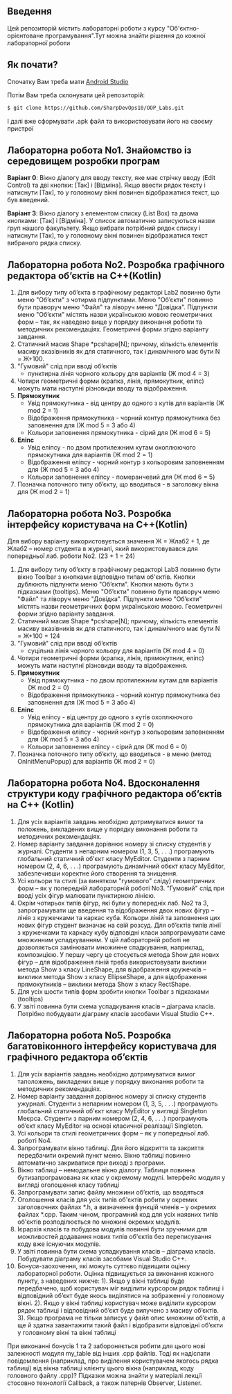 ## Введення
Цей репозиторій містить лабораторні роботи з курсу "Об'єктно-орієнтоване програмування".Тут можна знайти рішення до кожної лабораторної роботи

## Як почати?

Спочатку Вам треба мати [Android Studio](https://developer.android.com/studio)

Потім Вам треба склонувати цей репозиторій:
```bash
$ git clone https://github.com/SharpDevOps10/OOP_Labs.git
```

І далі вже сформувати .apk файл та використовувати його на своєму пристрої

## Лабораторна робота No1. Знайомство із середовищем розробки програм
**Варіант 0**: Вікно діалогу для вводу
тексту, яке має стрічку вводу
(Edit Control) та дві кнопки:
[Так] і [Відміна]. Якщо ввести
рядок тексту і натиснути [Так],
то у головному вікні повинен
відображатися текст, що був
введений.

**Варіант 3**: Вікно діалогу з елементом
списку (List Box) та двома
кнопками: [Так] і [Відміна]. У
список автоматично
записуються назви груп
нашого факультету. Якщо
вибрати потрібний рядок
списку і натиснути [Так], то у
головному вікні повинен
відображатися текст
вибраного рядка списку.

## Лабораторна робота No2. Розробка графічного редактора об’єктів на C++(Kotlin)

1. Для вибору типу об’єкта в графічному редакторі Lab2 повинно бути
меню "Об’єкти" з чотирма підпунктами. Меню "Об’єкти" повинно бути
праворуч меню "Файл" та ліворуч меню "Довідка". Підпункти меню
"Об’єкти" містять назви українською мовою геометричних форм – так, як
наведено вище у порядку виконання роботи та методичних рекомендаціях.
Геометричні форми згідно варіанту завдання.
2. Статичний масив Shape *pcshape[N];
причому, кількість елементів масиву вказівників як для статичного, так і
динамічного має бути N = Ж+100.
3. "Гумовий" слід при вводі об’єктів
    * пунктирна лінія чорного кольору для варіантів (Ж mod 4 = 3)
4. Чотири геометричні форми (крапка, лінія, прямокутник, еліпс)
можуть мати наступні різновиди вводу та відображення.
5. **Прямокутник**
    * Увід прямокутника - від центру до одного з кутів для варіантів (Ж mod 2 = 1)
    * Відображення прямокутника - чорний контур прямокутника без заповнення для (Ж mod 5 = 3 або 4)
    * Кольори заповнення прямокутника - сірий для (Ж mod 6 = 5)
6. **Еліпс**
    * Увід еліпсу - по двом протилежним кутам охоплюючого прямокутника для
варіантів (Ж mod 2 = 1)
    * Відображення еліпсу - чорний контур з кольоровим заповненням для (Ж mod 5 = 3 або 4)
    * Кольори заповнення еліпсу - померанчевий для (Ж mod 6 = 5)
7. Позначка поточного типу об’єкту, що вводиться - в заголовку вікна для (Ж mod 2 = 1)

## Лабораторна робота No3. Розробка інтерфейсу користувача на C++(Kotlin)

Для вибору варіанту використовується значення Ж = Жлаб2 + 1, де
Жлаб2 – номер студента в журналі, який використовувався для попередньої
лаб. роботи No2. (23 + 1 = 24)

1. Для вибору типу об’єкту в графічному редакторі Lab3 повинно бути
вікно Toolbar з кнопками відповідно типам об'єктів. Кнопки дублюють
підпункти меню "Об’єкти". Кнопки мають бути з підказками (tooltips). Меню
"Об’єкти" повинно бути праворуч меню "Файл" та ліворуч меню "Довідка".
Підпункти меню "Об’єкти" містять назви геометричних форм українською
мовою. Геометричні форми згідно варіанту завдання.
2. Статичний масив Shape *pcshape[N];
причому, кількість елементів масиву вказівників як для статичного, так і
динамічного має бути N = Ж+100 = 124
3. "Гумовий" слід при вводі об’єктів
    * суцільна лінія чорного кольору для варіантів (Ж mod 4 = 0) 
4. Чотири геометричні форми (крапка, лінія, прямокутник, еліпс)
можуть мати наступні різновиди вводу та відображення.
5. **Прямокутник**
    * Увід прямокутника - по двом протилежним кутам для варіантів (Ж mod 2 = 0)
    * Відображення прямокутника - чорний контур прямокутника без заповнення для (Ж mod 5 = 3 або 4)
6. **Еліпс**
    * Увід еліпсу - від центру до одного з кутів охоплюючого прямокутника для
варіантів (Ж mod 2 = 0)
    * Відображення еліпсу - чорний контур з кольоровим заповненням для (Ж mod 5 = 3 або 4)
    * Кольори заповнення еліпсу - сірий для (Ж mod 6 = 0)
7. Позначка поточного типу об’єкту, що вводиться - в меню (метод OnInitMenuPopup) для варіантів (Ж mod 2 = 0)

## Лабораторна робота No4. Вдосконалення структури коду графічного редактора об’єктів на C++ (Kotlin)

1. Для усіх варіантів завдань необхідно дотримуватися вимог та
положень, викладених вище у порядку виконання роботи та методичних
рекомендаціях.
2. Номер варіанту завдання дорівнює номеру зі списку студентів у
журналі.
Студенти з непарним номером (1, 3, 5, . . .) програмують глобальний
статичний об'єкт класу MyEditor.
Студенти з парним номером (2, 4, 6, . . .) програмують динамічний
обєкт класу MyEditor, забезпечивши коректне його створення та знищення.
3. Усі кольори та стилі (за винятком "гумового" сліду) геометричних
форм – як у попередній лабораторній роботі No3. "Гумовий" слід при вводі
усіх фігур малювати пунктирною лінією.
4. Окрім чотирьох типів фігур, які були у попередніх лаб. No2 та 3,
запрограмувати ще введення та відображення двох нових фігур – лінія з
кружечками та каркас куба.
Кольори ліній та заповнення цих нових фігур студент визначає на свій
розсуд.
Для об’єктів типів лінії з кружечками та каркасу кубу відповідні класи
запрограмувати саме множинним успадкуванням. У цій лабораторній
роботі не дозволяється замінювати множинне спадкування, наприклад,
композицією. У першу чергу це стосується метода Show для нових фігур –
для відображення ліній треба використовувати виклики метода Show з класу
LineShape, для відображення кружечків – виклики метода Show з класу
EllipseShape, а для відображення прямокутників – виклики метода Show з
класу RectShape.
5. Для усіх шости типів форм зробити кнопки Toolbar з підказками
(tooltips)
6. У звіті повинна бути схема успадкування класів – діаграма класів.
Потрібно побудувати діаграму класів засобами Visual Studio C++.

## Лабораторна робота No5. Розробка багатовіконного інтерфейсу користувача для графічного редактора об’єктів

1. Для усіх варіантів завдань необхідно дотримуватися вимог таположень, викладених вище у порядку виконання роботи та методичних рекомендаціях.
2. Номер варіанту завдання дорівнює номеру зі списку студентів ужурналі. Студенти з непарним номером (1, 3, 5, . . .) програмують глобальний статичний об'єкт класу MyEditor у вигляді Singleton Меєрса. Студенти з парним номером (2, 4, 6, . . .) програмують об’єкт класу MyEditor на основі класичної реалізації Singleton.
3. Усі кольори та стилі геометричних форм – як у попередньої лаб. роботі No4.
4. Запрограмувати вікно таблиці. Для його відкриття та закриття передбачити окремий пункт меню. Вікно таблиці повинно автоматично закриватися при виході з програми.
5. Вікно таблиці – немодальне вікно діалогу. Таблиця повинна бутизапрограмована як клас у окремому модулі. Інтерфейс модуля у вигляді оголошення класу таблиці
6. Запрограмувати запис файлу множини об’єктів, що вводяться
7. Оголошення класів для усіх типів об'єктів робити у окремих заголовочних файлах *.h, а визначення функцій членів – у окремих файлах *.cpp. Таким чином, програмний код для усіх наявних типів об'єктів розподілюється по множині окремих модулів.
8. Ієрархія класів та побудова модулів повинні бути зручними для можливостей додавання нових типів об'єктів без переписування коду вже існуючих модулів.
9. У звіті повинна бути схема успадкування класів – діаграма класів. Побудувати діаграму класів засобами Visual Studio C++.
10. Бонуси-заохочення, які можуть суттєво підвищити оцінку лабораторної роботи. Оцінка підвищується за виконання кожного пункту, з
наведених нижче: 1). Якщо у вікні таблиці буде передбачено, щоб користувач міг виділити курсором рядок таблиці і відповідний об’єкт буде якось виділятися
на зображенні у головному вікні. 2). Якщо у вікні таблиці користувач може виділити курсором рядок таблиці і відповідний об’єкт буде вилучено з масиву об’єктів. 3). Якщо програма не тільки записує у файл опис множини об’єктів, а
ще й здатна завантажити такий файл і відобразити відповідні об’єкти у
головному вікні та вікні таблиці

При виконанні бонусів 1 та 2 забороняється робити для цього нові залежності модуля my_table від інших .cpp файлів. Тоді як надіслати
повідомлення (наприклад, про виділення користувачем якогось рядка таблиці) від вікна таблиці клієнту цього вікна (наприклад, коду головного файлу .cpp)? Підказки можна знайти у матеріалі лекції стосовно технології Callback, а також патернів Observer, Listener.
